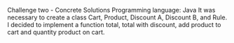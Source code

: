 Challenge two - Concrete Solutions
Programming language: Java
It was necessary to create a class Cart, Product,  Discount A, Discount B, and Rule.
I decided to implement a function total, total with discount, add product to cart and quantity product on cart.
